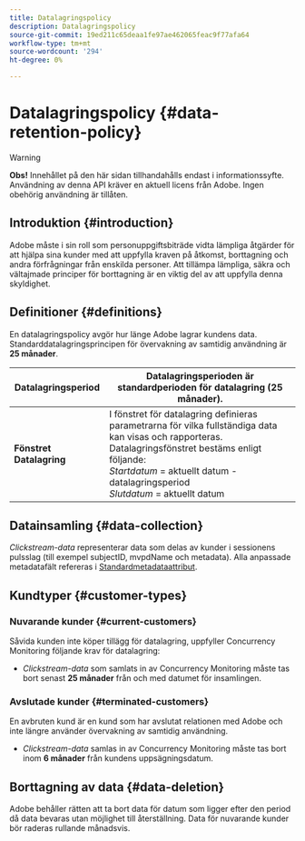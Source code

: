 ```yaml
---
title: Datalagringspolicy
description: Datalagringspolicy
source-git-commit: 19ed211c65deaa1fe97ae462065feac9f77afa64
workflow-type: tm+mt
source-wordcount: '294'
ht-degree: 0%

---
```



# Datalagringspolicy {#data-retention-policy}

>[!WARNING]
>
>**Obs!** Innehållet på den här sidan tillhandahålls endast i informationssyfte. Användning av denna API kräver en aktuell licens från Adobe. Ingen obehörig användning är tillåten.


## Introduktion {#introduction}

Adobe måste i sin roll som personuppgiftsbiträde vidta lämpliga åtgärder för att hjälpa sina kunder med att uppfylla kraven på åtkomst, borttagning och andra förfrågningar från enskilda personer. Att tillämpa lämpliga, säkra och vältajmade principer för borttagning är en viktig del av att uppfylla denna skyldighet.

## Definitioner {#definitions}

En datalagringspolicy avgör hur länge Adobe lagrar kundens data. Standarddatalagringsprincipen för övervakning av samtidig användning är **25 månader**.

| Datalagringsperiod | Datalagringsperioden är standardperioden för datalagring (25 månader). |
|---|---|
| **Fönstret Datalagring** | I fönstret för datalagring definieras parametrarna för vilka fullständiga data kan visas och rapporteras. Datalagringsfönstret bestäms enligt följande:<br/> *Startdatum* = aktuellt datum - datalagringsperiod <br/>*Slutdatum* = aktuellt datum |

## Datainsamling {#data-collection}

*Clickstream-data* representerar data som delas av kunder i sessionens pulsslag (till exempel subjectID, mvpdName och metadata). Alla anpassade metadatafält refereras i [Standardmetadataattribut](/help/concurrency-monitoring/standard-metadata-attributes.md).

## Kundtyper {#customer-types}

### Nuvarande kunder {#current-customers}

Såvida kunden inte köper tillägg för datalagring, uppfyller Concurrency Monitoring följande krav för datalagring:

* *Clickstream-data* som samlats in av Concurrency Monitoring måste tas bort senast **25 månader** från och med datumet för insamlingen.

### Avslutade kunder {#terminated-customers}

En avbruten kund är en kund som har avslutat relationen med Adobe och inte längre använder övervakning av samtidig användning.

* *Clickstream-data* samlas in av Concurrency Monitoring måste tas bort inom **6 månader** från kundens uppsägningsdatum.

## Borttagning av data {#data-deletion}

Adobe behåller rätten att ta bort data för datum som ligger efter den period då data bevaras utan möjlighet till återställning. Data för nuvarande kunder bör raderas rullande månadsvis.

